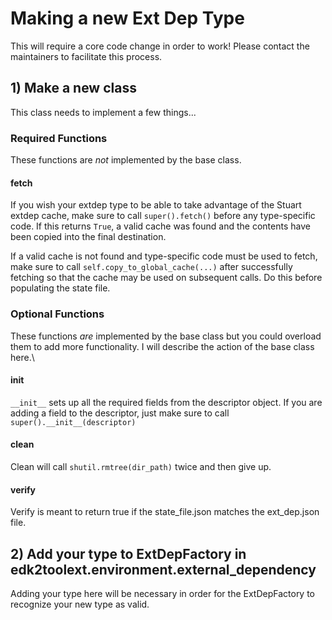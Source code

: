 # Making a new Ext Dep Type

This will require a core code change in order to work! Please contact the maintainers to facilitate this process.

## 1) Make a new class

This class needs to implement a few things...

### Required Functions

These functions are *not* implemented by the base class.

#### fetch

If you wish your extdep type to be able to take advantage of the Stuart extdep cache,
make sure to call `super().fetch()` before any type-specific code. If this returns
`True`, a valid cache was found and the contents have been copied into the final destination.

If a valid cache is not found and type-specific code must be used to fetch, make sure to call
`self.copy_to_global_cache(...)` after successfully fetching so that the cache may be used
on subsequent calls. Do this before populating the state file.

### Optional Functions

These functions *are* implemented by the base class but you could overload them to add more functionality.
I will describe the action of the base class here.\

#### __init__

`__init__` sets up all the required fields from the descriptor object. If you are adding a field to the descriptor,
just make sure to call `super().__init__(descriptor)`

#### clean

Clean will call `shutil.rmtree(dir_path)` twice and then give up.

#### verify

Verify is meant to return true if the state_file.json matches the ext_dep.json file.

## 2) Add your type to ExtDepFactory in edk2toolext.environment.external_dependency

Adding your type here will be necessary in order for the ExtDepFactory to recognize your new type as valid.
